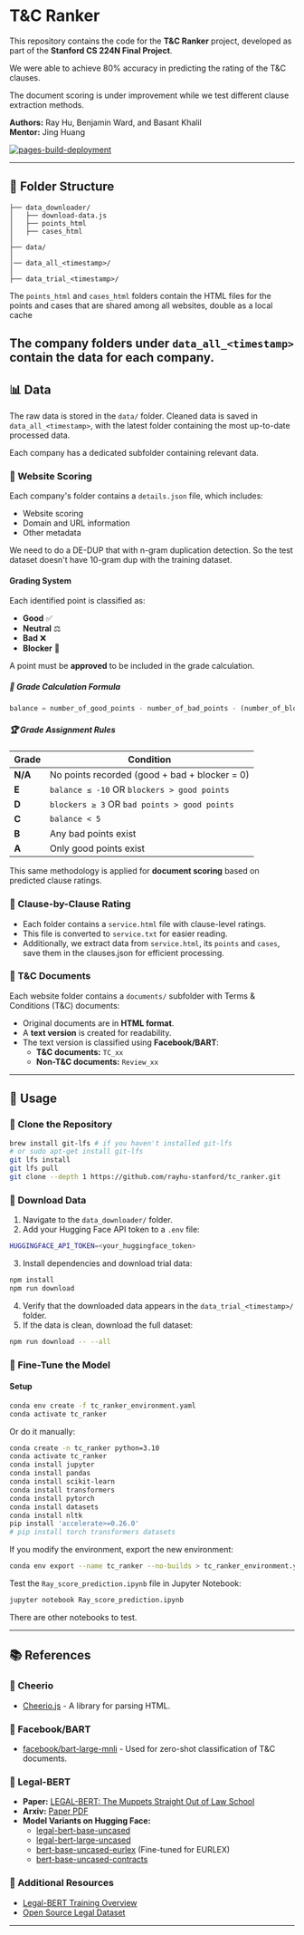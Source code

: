 # T&C Ranker

This repository contains the code for the **T&C Ranker** project, developed as part of the **Stanford CS 224N Final Project**.

We were able to achieve 80% accuracy in predicting the rating of the T&C clauses.

The document scoring is under improvement while we test different clause extraction methods.

**Authors:** Ray Hu, Benjamin Ward, and Basant Khalil  
**Mentor:** Jing Huang

[![pages-build-deployment](https://github.com/AI-knows-your-rights/CS224-TC/actions/workflows/pages/pages-build-deployment/badge.svg)](https://github.com/AI-knows-your-rights/CS224-TC/actions/workflows/pages/pages-build-deployment)

---

## 📂 Folder Structure

```
├── data_downloader/
│   ├── download-data.js
│   ├── points_html
│   ├── cases_html
│
├── data/
│
│── data_all_<timestamp>/
│
├── data_trial_<timestamp>/

```

The `points_html` and `cases_html` folders contain the HTML files for the points and cases that are shared among all websites, double as a local cache

The company folders under `data_all_<timestamp>` contain the data for each company.
---

## 📊 Data

The raw data is stored in the `data/` folder. Cleaned data is saved in `data_all_<timestamp>`, with the latest folder containing the most up-to-date processed data.

Each company has a dedicated subfolder containing relevant data.

### 🔹 Website Scoring

Each company's folder contains a `details.json` file, which includes:
- Website scoring
- Domain and URL information
- Other metadata

We need to do a DE-DUP that with n-gram duplication detection. So the test dataset doesn't have 10-gram dup with the training dataset.

#### Grading System

Each identified point is classified as:
- **Good** ✅
- **Neutral** ⚖️
- **Bad** ❌
- **Blocker** 🚫

A point must be **approved** to be included in the grade calculation.

##### 📌 Grade Calculation Formula

```python
balance = number_of_good_points - number_of_bad_points - (number_of_blocker_points * 3)
```

##### 🏆 Grade Assignment Rules

| Grade | Condition |
|--------|------------------------------------------------|
| **N/A** | No points recorded (good + bad + blocker = 0) |
| **E** | `balance ≤ -10` OR `blockers > good points` |
| **D** | `blockers ≥ 3` OR `bad points > good points` |
| **C** | `balance < 5` |
| **B** | Any bad points exist |
| **A** | Only good points exist |

This same methodology is applied for **document scoring** based on predicted clause ratings.

### 🔹 Clause-by-Clause Rating

- Each folder contains a `service.html` file with clause-level ratings.
- This file is converted to `service.txt` for easier reading.
- Additionally, we extract data from `service.html`, its `points` and `cases`, save them in the clauses.json for efficient processing.

### 🔹 T&C Documents

Each website folder contains a `documents/` subfolder with Terms & Conditions (T&C) documents:
- Original documents are in **HTML format**.
- A **text version** is created for readability.
- The text version is classified using **Facebook/BART**:
  - **T&C documents:** `TC_xx`
  - **Non-T&C documents:** `Review_xx`

---

## 🚀 Usage

### 🔹 Clone the Repository

```bash
brew install git-lfs # if you haven't installed git-lfs
# or sudo apt-get install git-lfs
git lfs install
git lfs pull
git clone --depth 1 https://github.com/rayhu-stanford/tc_ranker.git
```

### 🔹 Download Data

1. Navigate to the `data_downloader/` folder.
2. Add your Hugging Face API token to a `.env` file:

```bash
HUGGINGFACE_API_TOKEN=<your_huggingface_token>
```

3. Install dependencies and download trial data:

```bash
npm install
npm run download
```

4. Verify that the downloaded data appears in the `data_trial_<timestamp>/` folder.
5. If the data is clean, download the full dataset:

```bash
npm run download -- --all
```

### 🔹 Fine-Tune the Model

#### Setup

```bash
conda env create -f tc_ranker_environment.yaml
conda activate tc_ranker
```

Or do it manually:
```bash
conda create -n tc_ranker python=3.10
conda activate tc_ranker
conda install jupyter
conda install pandas
conda install scikit-learn
conda install transformers
conda install pytorch
conda install datasets
conda install nltk
pip install 'accelerate>=0.26.0'
# pip install torch transformers datasets

```

If you modify the environment, export the new environment:
```bash
conda env export --name tc_ranker --no-builds > tc_ranker_environment.yaml
```

Test the `Ray_score_prediction.ipynb` file in Jupyter Notebook:

```bash
jupyter notebook Ray_score_prediction.ipynb
```
There are other notebooks to test.

---

## 📚 References

### 🔹 Cheerio
- [Cheerio.js](https://cheerio.js.org/) - A library for parsing HTML.

### 🔹 Facebook/BART
- [facebook/bart-large-mnli](https://huggingface.co/facebook/bart-large-mnli) - Used for zero-shot classification of T&C documents.

### 🔹 Legal-BERT
- **Paper:** [LEGAL-BERT: The Muppets Straight Out of Law School](https://aclanthology.org/2020.findings-emnlp.261/)
- **Arxiv:** [Paper PDF](https://arxiv.org/pdf/2010.02559)
- **Model Variants on Hugging Face:**
  - [legal-bert-base-uncased](https://huggingface.co/nlpaueb/legal-bert-base-uncased)
  - [legal-bert-large-uncased](https://huggingface.co/nlpaueb/legal-bert-large-uncased)
  - [bert-base-uncased-eurlex](https://huggingface.co/nlpaueb/bert-base-uncased-eurlex) (Fine-tuned for EURLEX)
  - [bert-base-uncased-contracts](https://huggingface.co/nlpaueb/bert-base-uncased-contracts)

### 🔹 Additional Resources
- [Legal-BERT Training Overview](https://www.youtube.com/watch?v=-Ix2zWbq878)
- [Open Source Legal Dataset](https://huggingface.co/datasets/coastalcph/lex_glue)

---

